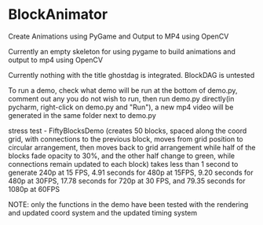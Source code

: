 # BlockAnimator
Create Animations using PyGame and Output to MP4 using OpenCV

Currently an empty skeleton for using pygame to build animations and output to mp4 using OpenCV


Currently nothing with the title ghostdag is integrated.  BlockDAG is untested


To run a demo, check what demo will be run at the bottom of demo.py, comment out any you do not wish to run, then run demo.py directly(in pycharm, right-click on demo.py and "Run"), a new mp4 video will be generated in the same folder next to demo.py


stress test - FiftyBlocksDemo (creates 50 blocks, spaced along the coord grid, with connections to the previous block, moves from grid position to circular arrangement, then moves back to grid arrangement while half of the blocks fade opacity to 30%, and the other half change to green, while connections remain updated to each block) takes less than 1 second to generate 240p at 15 FPS, 4.91 seconds for 480p at 15FPS, 9.20 seconds for 480p at 30FPS, 17.78 seconds for 720p at 30 FPS, and 79.35 seconds for 1080p at 60FPS


NOTE: only the functions in the demo have been tested with the rendering and updated coord system and the updated timing system
